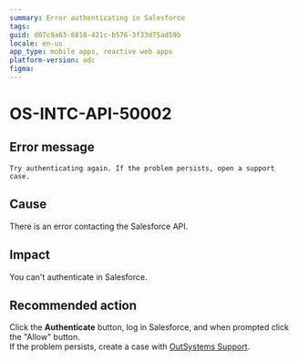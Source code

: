 ```yaml
---
summary: Error authenticating in Salesforce
tags:
guid: d07c9a63-8810-421c-b576-3f33d75ad59b
locale: en-us
app_type: mobile apps, reactive web apps
platform-version: odc
figma:
---
```


# OS-INTC-API-50002

## Error message

`Try authenticating again. If the problem persists, open a support case.`

## Cause

There is an error contacting the Salesforce API.

## Impact

You can't authenticate in Salesforce.

## Recommended action

Click the **Authenticate** button, log in Salesforce, and when prompted click the "Allow" button.<br/>
If the problem persists, create a case with [OutSystems Support](https://www.outsystems.com/support/portal/open-support-case?ErrorCode=OS-INTC-API-50002).
